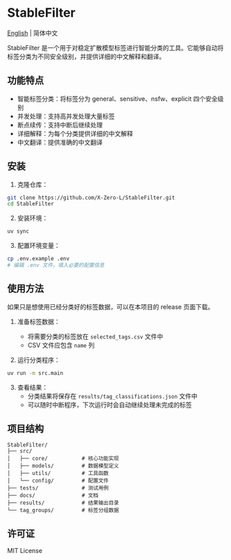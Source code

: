 # StableFilter

[English](README_EN.md) | 简体中文

StableFilter 是一个用于对稳定扩散模型标签进行智能分类的工具。它能够自动将标签分类为不同安全级别，并提供详细的中文解释和翻译。

## 功能特点

- 智能标签分类：将标签分为 general、sensitive、nsfw、explicit 四个安全级别
- 并发处理：支持高并发处理大量标签
- 断点续传：支持中断后继续处理
- 详细解释：为每个分类提供详细的中文解释
- 中文翻译：提供准确的中文翻译

## 安装

1. 克隆仓库：

```bash
git clone https://github.com/X-Zero-L/StableFilter.git
cd StableFilter
```

2. 安装环境：

```bash
uv sync
```

3. 配置环境变量：

```bash
cp .env.example .env
# 编辑 .env 文件，填入必要的配置信息
```

## 使用方法

如果只是想使用已经分类好的标签数据，可以在本项目的 release 页面下载。

1. 准备标签数据：

   - 将需要分类的标签放在 `selected_tags.csv` 文件中
   - CSV 文件应包含 `name` 列

2. 运行分类程序：

```bash
uv run -m src.main
```

3. 查看结果：
   - 分类结果将保存在 `results/tag_classifications.json` 文件中
   - 可以随时中断程序，下次运行时会自动继续处理未完成的标签

## 项目结构

```
StableFilter/
├── src/
│   ├── core/           # 核心功能实现
│   ├── models/         # 数据模型定义
│   ├── utils/          # 工具函数
│   └── config/         # 配置文件
├── tests/              # 测试用例
├── docs/               # 文档
├── results/            # 结果输出目录
└── tag_groups/         # 标签分组数据
```

## 许可证

MIT License
